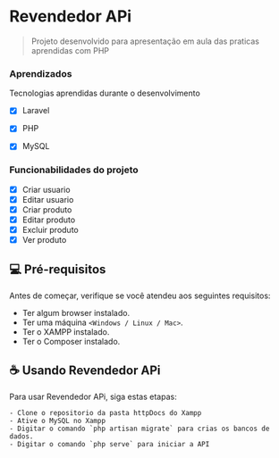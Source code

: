 # Revendedor APi

> Projeto desenvolvido para apresentação em aula das praticas aprendidas com PHP

### Aprendizados

Tecnologias aprendidas durante o desenvolvimento

- [x] Laravel
- [x] PHP 
- [x] MySQL


### Funcionabilidades do projeto

- [x] Criar usuario
- [x] Editar usuario
- [x] Criar produto
- [x] Editar produto
- [x] Excluir produto
- [x] Ver produto

## 💻 Pré-requisitos

Antes de começar, verifique se você atendeu aos seguintes requisitos:

* Ter algum browser instalado.
* Ter uma máquina `<Windows / Linux / Mac>`.
* Ter o XAMPP instalado.
* Ter o Composer instalado.

## ☕ Usando Revendedor APi

Para usar Revendedor APi, siga estas etapas:

```
- Clone o repositorio da pasta httpDocs do Xampp
- Ative o MySQL no Xampp
- Digitar o comando `php artisan migrate` para crias os bancos de dados.
- Digitar o comando `php serve` para iniciar a API

